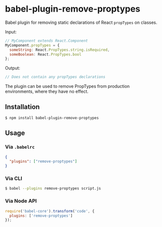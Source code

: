 # babel-plugin-remove-proptypes

Babel plugin for removing static declarations of React `propTypes` on classes.

Input:
```js
// MyComponent extends React.Component
MyComponent.propTypes = {
  someString: React.PropTypes.string.isRequired,
  someBoolean: React.PropTypes.bool
};
```
Output:
```js
// Does not contain any propTypes declarations
```

The plugin can be used to remove PropTypes from production environments, where they have no effect.

## Installation

```sh
$ npm install babel-plugin-remove-proptypes
```

## Usage

### Via `.babelrc`

```json
{
  "plugins": ["remove-proptypes"]
}
```

### Via CLI

```sh
$ babel --plugins remove-proptypes script.js
```

### Via Node API

```js
require('babel-core').transform('code', {
  plugins: ['remove-proptypes']
});
```